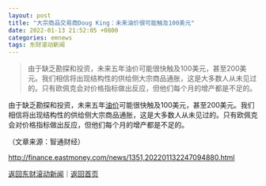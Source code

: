 ```yaml
---
layout: post
title: "大宗商品交易商Doug King：未来油价很可能触及100美元"
date: 2022-01-13 21:52:05 +0800
categories: emnews
tags: 东财滚动新闻
---
```

> 由于缺乏勘探和投资，未来五年油价可能很快触及100美元，甚至200美元。我们相信将出现结构性的供给侧大宗商品通胀，这是大多数人从未见过的。只有欧佩克会对价格指标做出反应，但他们每个月的增产都是不足的。

<p>由于缺乏勘探和投资，未来五年<span id="Info.392"><a href="http://data.eastmoney.com/cjsj/yjtz/default.html" class="infokey">油价</a></span>可能很快触及100美元，甚至200美元。我们相信将出现结构性的供给侧大宗商品通胀，这是大多数人从未见过的。只有欧佩克会对价格指标做出反应，但他们每个月的增产都是不足的。</p><p class="em_media">（文章来源：智通财经）</p>

<http://finance.eastmoney.com/news/1351,202201132247094880.html>

[返回东财滚动新闻](//finews.withounder.com/emnews/)｜[返回首页](//finews.withounder.com/)